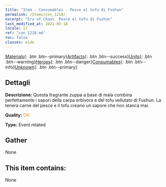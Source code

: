 ```yaml
---
title: "Item - Consumables - Pesce al tofu di Fushun"
permalink: /Items/con_1218/
excerpt: "Era of Chaos  Pesce al tofu di Fushun"
last_modified_at: 2021-03-18
locale: it
ref: "con_1218.md"
toc: false
classes: wide
---
```

 [Materials](/it/Items/){: .btn .btn--primary}[Artifacts](/it/Items/Artifacts/){: .btn .btn--success}[Units](/it/Items/Units/){: .btn .btn--warning}[Heroes](/it/Items/Heroes/){: .btn .btn--danger}[Consumables](/it/Items/Consumables/){: .btn .btn--info}[Unknown](/it/Items/Unknown/){: .btn .btn--primary}

## Dettagli
 **Descrizione:** Questa fragrante zuppa a base di mala combina perfettamente i sapori della carpa erbivora e del tofu vellutato di Fushun. La tenera carne del pesce e il tofu creano un sapore che non stanca mai.

 **Quality:** <span style="color: #FF8C00">OK</span>

 **Type:** Event related

## Gather

  None

## This item contains:

  None

